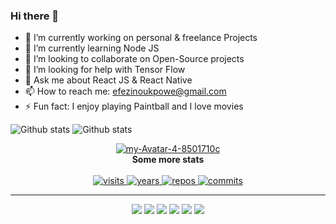 
### Hi there 👋

- 🔭 I’m currently working on personal & freelance Projects
- 🌱 I’m currently learning Node JS
- 👯 I’m looking to collaborate on Open-Source projects
- 🤔 I’m looking for help with Tensor Flow
- 💬 Ask me about React JS & React Native
- 📫 How to reach me: efezinoukpowe@gmail.com
- ⚡ Fun fact: I enjoy playing Paintball and I love movies

![Github stats](https://github-readme-stats.vercel.app/api?username=zheeno&theme=dark)
![Github stats](https://github-readme-stats.vercel.app/api/top-langs/?username=zheeno&theme=dark)
  
<p align="center">
  <a href="https://efezino.com/"><img src="https://i.ibb.co/Xxdm1vn/my-Avatar-4-8501710c.png" alt="my-Avatar-4-8501710c" border="0"></a>
  <br>
  <strong>Some more stats</strong>
  <br><br>
  <a href="https://badges.pufler.dev">
    <img src="https://badges.pufler.dev/visits/zheeno/zheeno" alt="visits">
  </a>
  <a href="https://badges.pufler.dev">
    <img src="https://badges.pufler.dev/years/zheeno" alt="years">
  </a>
  <a href="https://badges.pufler.dev">
    <img src="https://badges.pufler.dev/repos/zheeno" alt="repos">
  </a>
  <a href="https://badges.pufler.dev">
    <img src="https://badges.pufler.dev/commits/monthly/zheeno" alt="commits">
  </a>
</p>
<hr />
<div align="center">
  <a target="_blank" href="https://www.facebook.com/ukpowe/"><img src="https://img.icons8.com/color/48/000000/facebook-new.png"/></a>
  <a target="_blank" href="https://www.instagram.com/zheeno_rocks/"><img src="https://img.icons8.com/color/48/000000/instagram-new.png"/></a>
  <a target="_blank" href="https://www.twitter.com/zheeno_rocks/"><img src="https://img.icons8.com/color/48/000000/twitter-squared.png"/></a>
  <a target="_blank" href="https://www.linkedin.com/in/efezino-ukpowe"><img src="https://img.icons8.com/color/48/000000/linkedin-circled--v1.png"/></a>
  <a target="_blank" href="https://www.github.com/zheeno/"><img src="https://img.icons8.com/color/48/000000/github--v1.png"/></a>
  <a target="_blank" href="https://efezino.com"><img src="https://img.icons8.com/color/48/000000/web-design.png"/></a>
</div>
